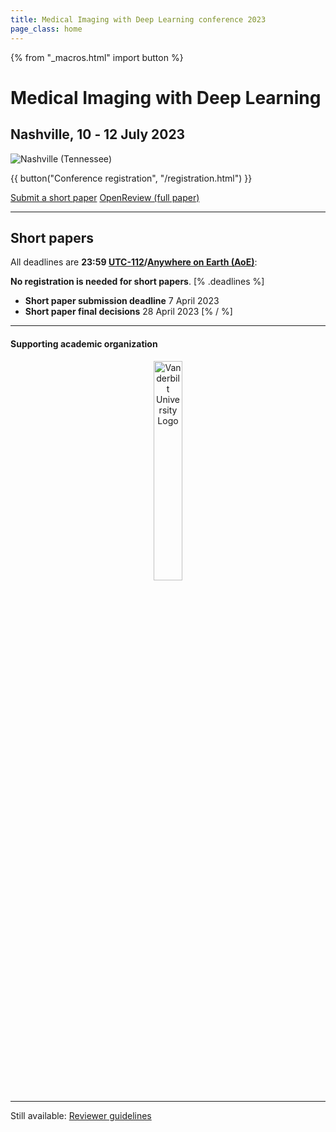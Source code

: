 ```yaml
---
title: Medical Imaging with Deep Learning conference 2023
page_class: home
---
```

{% from "_macros.html" import button %}
# Medical Imaging with Deep Learning
## Nashville, 10 ‑ 12 July 2023
<p class="primary-photo centered">
    <img alt="Nashville (Tennessee)" src="/images/nashville.jpg">
</p>

{{ button("Conference registration", "/registration.html") }}

<p class="centered">
    <a href="https://openreview.net/group?id=MIDL.io/2023/Short_Paper_Track" class="button">Submit a short paper</a>
    <a href="https://openreview.net/group?id=MIDL.io/2023/Conference" class="button">OpenReview (full paper)</a>
</p>

---

## Short papers
All deadlines are **23:59 [UTC-112](https://www.timeanddate.com/time/zones/aoe)/[Anywhere on Earth (AoE)](https://en.wikipedia.org/wiki/Anywhere_on_Earth)**:

**No registration is needed for short papers**.
[% .deadlines %]
* **Short paper submission deadline** 7 April 2023
* **Short paper final decisions** 28 April 2023
[% / %]

---
#### Supporting academic organization
<center>
<a href="https://www.vanderbilt.edu/"><img width="30%" src="/images/Vanderbilt_University_seal.svg.png" alt="Vanderbilt University Logo"></a>
</center>

---
Still available: [Reviewer guidelines](/reviewer-guidelines.html)